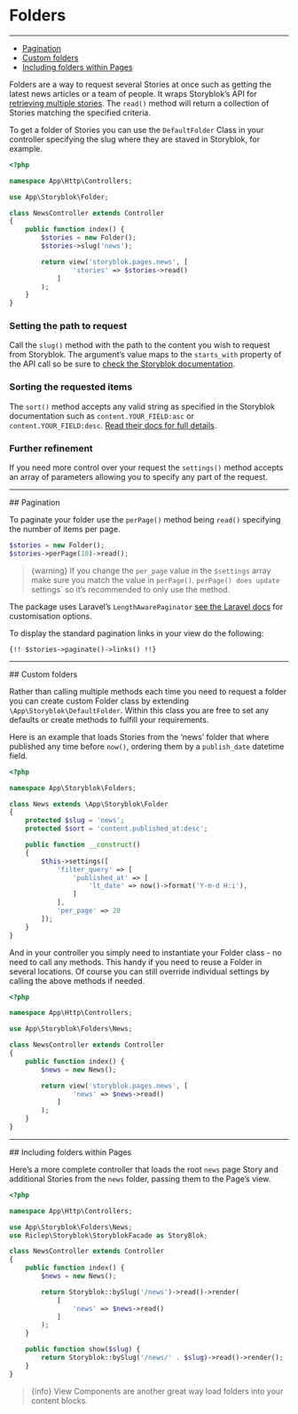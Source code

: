 # Folders

---

- [Pagination](#pagination)
- [Custom folders](#custom-folders)
- [Including folders within Pages](#folders-with-pages)

Folders are a way to request several Stories at once such as getting the latest news articles or a team of people. It wraps Storyblok’s API for [retrieving multiple stories](https://www.storyblok.com/docs/api/content-delivery#core-resources/stories/retrieve-multiple-stories). The `read()` method will return a collection of Stories matching the specified criteria.

To get a folder of Stories you can use the `DefaultFolder` Class in your controller specifying the slug where they are staved in Storyblok, for example.

```php
<?php

namespace App\Http\Controllers;

use App\Storyblok\Folder;

class NewsController extends Controller
{
	public function index() {
		$stories = new Folder();
		$stories->slug('news');

		return view('storyblok.pages.news', [
				'stories' => $stories->read()
			]
		);
	}
}
```

### Setting the path to request

Call the `slug()` method with the path to the content you wish to request from Storyblok. The argument’s value maps to the `starts_with` property of the API call so be sure to [check the Storyblok documentation](https://www.storyblok.com/docs/api/content-delivery#core-resources/stories/retrieve-multiple-stories).

### Sorting the requested items

The `sort()` method accepts any valid string as specified in the Storyblok documentation such as `content.YOUR_FIELD:asc` or `content.YOUR_FIELD:desc`. [Read their docs for full details](https://www.storyblok.com/docs/api/content-delivery#core-resources/stories/retrieve-multiple-stories).

### Further refinement

If you need more control over your request the `settings()` method accepts an array of parameters allowing you to specify any part of the request.

---

<a name="pagination">
## Pagination
</a>

To paginate your folder use the `perPage()` method being `read()` specifying the number of items per page.

```php
$stories = new Folder();
$stories->perPage(10)->read();
```

> {warning} If you change the `per_page` value in the `$settings` array make sure you match the value in `perPage()`. `perPage() does update `settings` so it’s recommended to only use the method.

The package uses Laravel’s `LengthAwarePaginator` [see the Laravel docs](https://laravel.com/docs/9.x/pagination#displaying-pagination-results) for customisation options. 

To display the standard pagination links in your view do the following:

```blade
{!! $stories->paginate()->links() !!}
```

---

<a name="custom-folders">
## Custom folders
</a>

Rather than calling multiple methods each time you need to request a folder you can create custom Folder class by extending `\App\Storyblok\DefaultFolder`. Within this class you are free to set any defaults or create methods to fulfill your requirements.

Here is an example that loads Stories from the ‘news’ folder that where published any time before `now()`, ordering them by a `publish_date` datetime field.

```php
<?php

namespace App\Storyblok\Folders;

class News extends \App\Storyblok\Folder
{
	protected $slug = 'news';
	protected $sort = 'content.published_at:desc';

	public function __construct()
	{
		$this->settings([
			'filter_query' => [
				'published_at' => [
					'lt_date' => now()->format('Y-m-d H:i'),
				]
			],
			'per_page' => 20
		]);
	}
}
```

And in your controller you simply need to instantiate your Folder class - no need to call any methods. This handy if you need to reuse a Folder in several locations. Of course you can still override individual settings by calling the above methods if needed.

```php
<?php

namespace App\Http\Controllers;

use App\Storyblok\Folders\News;

class NewsController extends Controller
{
	public function index() {
		$news = new News();

		return view('storyblok.pages.news', [
       			'news' => $news->read()
       		]
       	);
	}
}
```

---

<a name="folders-with-pages">
## Including folders within Pages
</a>

Here’s a more complete controller that loads the root `news` page Story and additional  Stories from the `news` folder, passing them to the Page’s view.

```php
<?php

namespace App\Http\Controllers;

use App\Storyblok\Folders\News;
use Riclep\Storyblok\StoryblokFacade as StoryBlok;

class NewsController extends Controller
{
	public function index() {
		$news = new News();

		return Storyblok::bySlug('/news')->read()->render(
			[
				'news' => $news->read()
			]
		);
	}

	public function show($slug) {
		return Storyblok::bySlug('/news/' . $slug)->read()->render();
	}
}
```

> {info} View Components are another great way load folders into your content blocks.